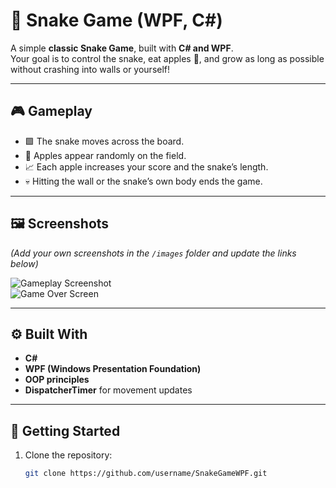 # 🐍 Snake Game (WPF, C#)

A simple **classic Snake Game**, built with **C# and WPF**.  
Your goal is to control the snake, eat apples 🍎, and grow as long as possible without crashing into walls or yourself!

---

## 🎮 Gameplay
- 🟩 The snake moves across the board.
- 🍎 Apples appear randomly on the field.
- 📈 Each apple increases your score and the snake’s length.
- 💀 Hitting the wall or the snake’s own body ends the game.

---

## 🖼️ Screenshots
*(Add your own screenshots in the `/images` folder and update the links below)*  

![Gameplay Screenshot](images/)  
![Game Over Screen](images/)

---

## ⚙️ Built With
- **C#**
- **WPF (Windows Presentation Foundation)**
- **OOP principles**
- **DispatcherTimer** for movement updates

---

## 🚀 Getting Started
1. Clone the repository:
   ```bash
   git clone https://github.com/username/SnakeGameWPF.git
